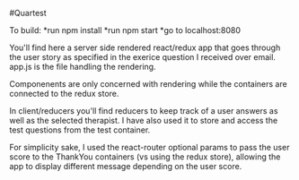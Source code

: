 #Quartest

To build:
	*run npm install
	*run npm start 
	*go to localhost:8080


You'll find here a server side rendered react/redux app that goes through the user story as specified in the exerice question I received over email. 
app.js is the file handling the rendering.

Componenents are only concerned with rendering while the containers are connected to the redux store.

In client/reducers you'll find reducers to keep track of a user answers as well as the selected therapist. I have also used it to store and access the test questions from the test container. 

For simplicity sake, I used the react-router optional params to pass the user score to the ThankYou containers (vs using the redux store), allowing the app to display different message depending on the user score. 
